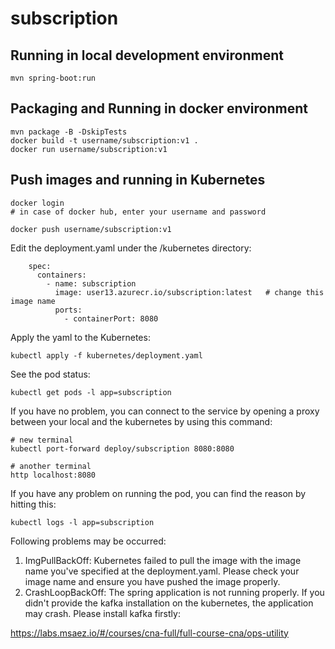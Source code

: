 # subscription

## Running in local development environment

```
mvn spring-boot:run
```

## Packaging and Running in docker environment

```
mvn package -B -DskipTests
docker build -t username/subscription:v1 .
docker run username/subscription:v1
```

## Push images and running in Kubernetes

```
docker login 
# in case of docker hub, enter your username and password

docker push username/subscription:v1
```

Edit the deployment.yaml under the /kubernetes directory:
```
    spec:
      containers:
        - name: subscription
          image: user13.azurecr.io/subscription:latest   # change this image name
          ports:
            - containerPort: 8080

```

Apply the yaml to the Kubernetes:
```
kubectl apply -f kubernetes/deployment.yaml
```

See the pod status:
```
kubectl get pods -l app=subscription
```

If you have no problem, you can connect to the service by opening a proxy between your local and the kubernetes by using this command:
```
# new terminal
kubectl port-forward deploy/subscription 8080:8080

# another terminal
http localhost:8080
```

If you have any problem on running the pod, you can find the reason by hitting this:
```
kubectl logs -l app=subscription
```

Following problems may be occurred:

1. ImgPullBackOff:  Kubernetes failed to pull the image with the image name you've specified at the deployment.yaml. Please check your image name and ensure you have pushed the image properly.
1. CrashLoopBackOff: The spring application is not running properly. If you didn't provide the kafka installation on the kubernetes, the application may crash. Please install kafka firstly:

https://labs.msaez.io/#/courses/cna-full/full-course-cna/ops-utility

